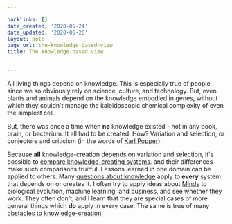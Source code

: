 ```yaml
---

backlinks: []
date_created: '2020-05-24'
date_updated: '2020-06-26'
layout: note
page_url: the-knowledge-based-view
title: The knowledge-based view


---
```




All living things depend on knowledge. This is especially true of people, since we so obviously rely on science, culture, and technology. But, even plants and animals depend on the knowledge embodied in genes, without which they couldn't manage the kaleidoscopic chemical complexity of even the simplest cell.

But, there was once a time when __no__ knowledge existed - not in any book, brain, or bacterium. It all had to be created. How? Variation and selection, or conjecture and criticism (in the words of [Karl Popper](karl-popper)).

Because __all__ knowledge-creation depends on variation and selection, it's possible to [compare knowledge-creating systems](compare-knowledge-creating-systems). and their differences make such comparisons fruitful. Lessons learned in one domain can be applied to others. Many [questions about knowledge](questions-about-knowledge) apply to __every__ system that depends on or creates it. I often try to apply ideas about [Minds](minds) to biological evolution, machine learning, and business, and see whether they work. They often don't, and I learn that they are special cases of more general things which __do__ apply in every case. The same is true of many [obstacles to knowledge-creation](obstacles-to-knowledge-creation).



